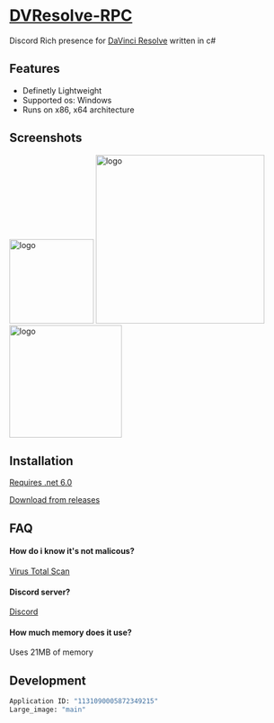 # [DVResolve-RPC](https://github.com/v4ish/rpc)
Discord Rich presence for [DaVinci Resolve](https://www.blackmagicdesign.com/products/davinciresolve/) written in c#

## Features

- Definetly Lightweight 
- Supported os: Windows
- Runs on x86, x64 architecture


## Screenshots

<img src="https://cdn.discordapp.com/attachments/926176591736889385/1131840929309929492/image.png" alt="logo" width="150"/>

<img src="https://cdn.discordapp.com/attachments/926176591736889385/1131840988877434940/image.png" alt="logo" width="300"/>

<img src="https://cdn.discordapp.com/attachments/926176591736889385/1131841158499287151/image0.jpg" alt="logo" width="200"/>


## Installation

[Requires .net 6.0](https://dotnet.microsoft.com/en-us/download/dotnet/6.0)

[Download from releases](https://github.com/v4ish/DVResolve-RPC/releases/latest)

    
## FAQ

#### How do i know it's not malicous?

[Virus Total Scan](https://www.virustotal.com/gui/file/51a2c3e1d2783c04fa529fa020561934f6f76d9e457e02f78cb27f622353d916?nocache=1)


#### Discord server?

[Discord](https://discord.gg/37uTqAhkms)

#### How much memory does it use?

Uses 21MB of memory

## Development
``` bash
Application ID: "1131090005872349215"
Large_image: "main"
```
